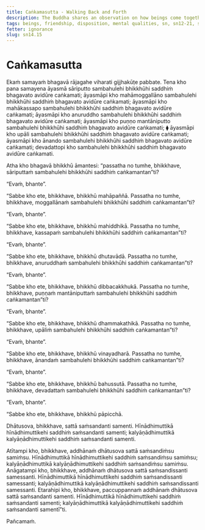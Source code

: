```yaml
---
title: Caṅkamasutta - Walking Back and Forth
description: The Buddha shares an observation on how beings come together and associate based on their dispositions. Those with a good disposition come together and associate with others of a similar good disposition.
tags: beings, friendship, disposition, mental qualities, sn, sn12-21, sn14
fetter: ignorance
slug: sn14.15
---
```


# Caṅkamasutta

Ekaṁ samayaṁ bhagavā rājagahe viharati gijjhakūṭe pabbate. Tena kho pana samayena āyasmā sāriputto sambahulehi bhikkhūhi saddhiṁ bhagavato avidūre caṅkamati; āyasmāpi kho mahāmoggallāno sambahulehi bhikkhūhi saddhiṁ bhagavato avidūre caṅkamati; āyasmāpi kho mahākassapo sambahulehi bhikkhūhi saddhiṁ bhagavato avidūre caṅkamati; āyasmāpi kho anuruddho sambahulehi bhikkhūhi saddhiṁ bhagavato avidūre caṅkamati; āyasmāpi kho puṇṇo mantāniputto sambahulehi bhikkhūhi saddhiṁ bhagavato avidūre caṅkamati; ⧫ āyasmāpi kho upāli sambahulehi bhikkhūhi saddhiṁ bhagavato avidūre caṅkamati; āyasmāpi kho ānando sambahulehi bhikkhūhi saddhiṁ bhagavato avidūre caṅkamati; devadattopi kho sambahulehi bhikkhūhi saddhiṁ bhagavato avidūre caṅkamati.

Atha kho bhagavā bhikkhū āmantesi: “passatha no tumhe, bhikkhave, sāriputtaṁ sambahulehi bhikkhūhi saddhiṁ caṅkamantan”ti?

“Evaṁ, bhante”.

“Sabbe kho ete, bhikkhave, bhikkhū mahāpaññā. Passatha no tumhe, bhikkhave, moggallānaṁ sambahulehi bhikkhūhi saddhiṁ caṅkamantan”ti?

“Evaṁ, bhante”.

“Sabbe kho ete, bhikkhave, bhikkhū mahiddhikā. Passatha no tumhe, bhikkhave, kassapaṁ sambahulehi bhikkhūhi saddhiṁ caṅkamantan”ti?

“Evaṁ, bhante”.

“Sabbe kho ete, bhikkhave, bhikkhū dhutavādā. Passatha no tumhe, bhikkhave, anuruddhaṁ sambahulehi bhikkhūhi saddhiṁ caṅkamantan”ti?

“Evaṁ, bhante”.

“Sabbe kho ete, bhikkhave, bhikkhū dibbacakkhukā. Passatha no tumhe, bhikkhave, puṇṇaṁ mantāniputtaṁ sambahulehi bhikkhūhi saddhiṁ caṅkamantan”ti?

“Evaṁ, bhante”.

“Sabbe kho ete, bhikkhave, bhikkhū dhammakathikā. Passatha no tumhe, bhikkhave, upāliṁ sambahulehi bhikkhūhi saddhiṁ caṅkamantan”ti?

“Evaṁ, bhante”.

“Sabbe kho ete, bhikkhave, bhikkhū vinayadharā. Passatha no tumhe, bhikkhave, ānandaṁ sambahulehi bhikkhūhi saddhiṁ caṅkamantan”ti?

“Evaṁ, bhante”.

“Sabbe kho ete, bhikkhave, bhikkhū bahussutā. Passatha no tumhe, bhikkhave, devadattaṁ sambahulehi bhikkhūhi saddhiṁ caṅkamantan”ti?

“Evaṁ, bhante”.

“Sabbe kho ete, bhikkhave, bhikkhū pāpicchā.

Dhātusova, bhikkhave, sattā saṁsandanti samenti. Hīnādhimuttikā hīnādhimuttikehi saddhiṁ saṁsandanti samenti; kalyāṇādhimuttikā kalyāṇādhimuttikehi saddhiṁ saṁsandanti samenti.

Atītampi kho, bhikkhave, addhānaṁ dhātusova sattā saṁsandiṁsu samiṁsu. Hīnādhimuttikā hīnādhimuttikehi saddhiṁ saṁsandiṁsu samiṁsu; kalyāṇādhimuttikā kalyāṇādhimuttikehi saddhiṁ saṁsandiṁsu samiṁsu. Anāgatampi kho, bhikkhave, addhānaṁ dhātusova sattā saṁsandissanti samessanti. Hīnādhimuttikā hīnādhimuttikehi saddhiṁ saṁsandissanti samessanti; kalyāṇādhimuttikā kalyāṇādhimuttikehi saddhiṁ saṁsandissanti samessanti. Etarahipi kho, bhikkhave, paccuppannaṁ addhānaṁ dhātusova sattā saṁsandanti samenti. Hīnādhimuttikā hīnādhimuttikehi saddhiṁ saṁsandanti samenti; kalyāṇādhimuttikā kalyāṇādhimuttikehi saddhiṁ saṁsandanti samentī”ti.

Pañcamaṁ.

